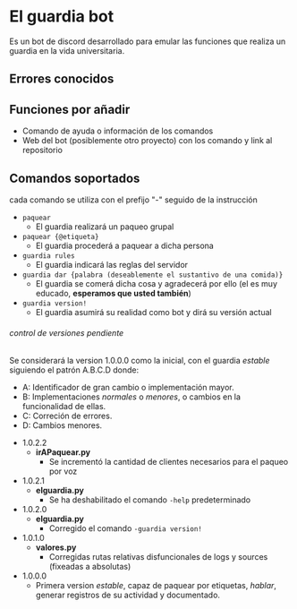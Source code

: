 # El guardia bot
Es un bot de discord desarrollado para emular las funciones que realiza un guardia en la vida universitaria.

## Errores conocidos

## Funciones por añadir
* Comando de ayuda o información de los comandos
* Web del bot (posiblemente otro proyecto) con los comando y link al repositorio

## Comandos soportados
cada comando se utiliza con el prefijo "-" seguido de la instrucción
* `paquear`
  * El guardia realizará un paqueo grupal
* `paquear {@etiqueta}`
  * El guardia procederá a paquear a dicha persona
* `guardia rules`
  * El guardia indicará las reglas del servidor
* `guardia dar {palabra (deseablemente el sustantivo de una comida)}`
  * El guardia se comerá dicha cosa y agradecerá por ello (el es muy educado, **esperamos que usted también**)
* `guardia version!`
  * El guardia asumirá su realidad como bot y dirá su versión actual
###### _control de versiones pendiente_
Se considerará la version 1.0.0.0 como la inicial, con el guardia _estable_ siguiendo el patrón A.B.C.D donde:
- A: Identificador de gran cambio o implementación mayor.
- B: Implementaciones _normales_ o _menores_, o cambios en la funcionalidad de ellas.
- C: Correción de errores.
- D: Cambios menores.

* 1.0.2.2
  * **irAPaquear.py**
    * Se incrementó la cantidad de clientes necesarios para el paqueo por voz
* 1.0.2.1
  * **elguardia.py**
    * Se ha deshabilitado el comando `-help` predeterminado
* 1.0.2.0
  * **elguardia.py**
    * Corregido el comando `-guardia version!`
* 1.0.1.0
  * **valores.py**
    * Corregidas rutas relativas disfuncionales de logs y sources (fixeadas a absolutas)
* 1.0.0.0
  * Primera version _estable_, capaz de paquear por etiquetas, _hablar_, generar registros de su actividad y documentado.